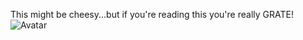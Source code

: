 This might be cheesy...but if you're reading this you're really GRATE! 
![Avatar](https://user-images.githubusercontent.com/19617248/79409072-f6142e00-7f6a-11ea-96a0-33a75bbc000b.png)

